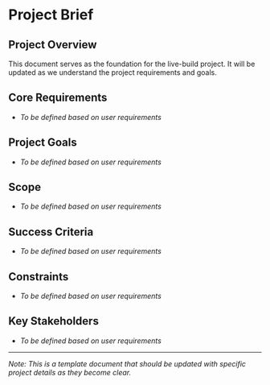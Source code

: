 # Project Brief

## Project Overview
This document serves as the foundation for the live-build project. It will be updated as we understand the project requirements and goals.

## Core Requirements
- *To be defined based on user requirements*

## Project Goals
- *To be defined based on user requirements*

## Scope
- *To be defined based on user requirements*

## Success Criteria
- *To be defined based on user requirements*

## Constraints
- *To be defined based on user requirements*

## Key Stakeholders
- *To be defined based on user requirements*

---
*Note: This is a template document that should be updated with specific project details as they become clear.* 